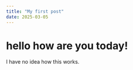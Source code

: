 ```yaml
---
title: "My first post"
date: 2025-03-05
---
```

<h1>hello how are you today!</h1>

I have no idea how this works.
